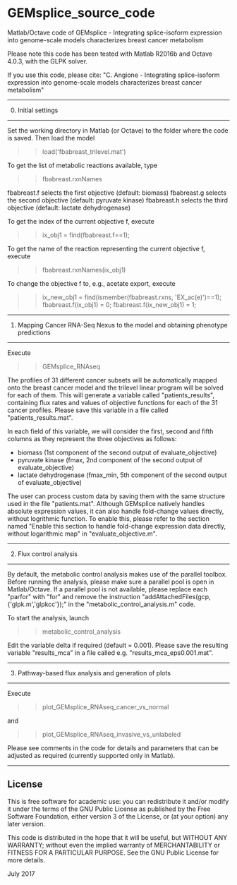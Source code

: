 # GEMsplice_source_code
Matlab/Octave code of GEMsplice - Integrating splice-isoform expression into genome-scale models characterizes breast cancer metabolism

Please note this code has been tested with Matlab R2016b and Octave 4.0.3, with the GLPK solver.

If you use this code, please cite:
"C. Angione - Integrating splice-isoform expression into genome-scale models characterizes breast cancer metabolism"


--------------------
0. Initial settings
--------------------

Set the working directory in Matlab (or Octave) to the folder where the code is saved.
Then load the model 
>> load('fbabreast_trilevel.mat')

To get the list of metabolic reactions available, type
>> fbabreast.rxnNames

fbabreast.f selects the first objective (default: biomass)
fbabreast.g selects the second objective (default: pyruvate kinase)
fbabreast.h selects the third objective (default: lactate dehydrogenase)

To get the index of the current objective f, execute
>> ix_obj1 = find(fbabreast.f==1); 

To get the name of the reaction representing the current objective f, execute
>> fbabreast.rxnNames(ix_obj1)

To change the objective f to, e.g., acetate export, execute
>> ix_new_obj1 = find(ismember(fbabreast.rxns, 'EX_ac(e)')==1);
>> fbabreast.f(ix_obj1) = 0;
>> fbabreast.f(ix_new_obj1) = 1;



--------------------------------------------------------------------------------
1. Mapping Cancer RNA-Seq Nexus to the model and obtaining phenotype predictions
--------------------------------------------------------------------------------

Execute
>> GEMsplice_RNAseq

The profiles of 31 different cancer subsets will be automatically mapped onto the breast cancer model and the trilevel linear program will be solved for each of them.
This will generate a variable called "patients_results", containing flux rates and values of objective functions for each of the 31 cancer profiles. Please save this variable in a file called "patients_results.mat".

In each field of this variable, we will consider the first, second and fifth columns as they represent the three objectives as follows:
- biomass (1st component of the second output of evaluate_objective)
- pyruvate kinase (fmax, 2nd component of the second output of evaluate_objective)
- lactate dehydrogenase (fmax_min, 5th component of the second output of evaluate_objective)

The user can process custom data by saving them with the same structure used in the file "patients.mat". Although GEMsplice natively handles absolute expression values, it can also handle fold-change values directly, without logrithmic function. To enable this, please refer to the section named "Enable this section to handle fold-change expression data directly, without logarithmic map" in "evaluate_objective.m".


-------------------------
2. Flux control analysis
-------------------------

By default, the metabolic control analysis makes use of the parallel toolbox.
Before running the analysis, please make sure a parallel pool is open in Matlab/Octave. If a parallel pool is not available, please replace each "parfor"  with "for" and remove the instruction "addAttachedFiles(gcp,{'glpk.m','glpkcc'});" in the "metabolic_control_analysis.m" code.

To start the analysis, launch 
>> metabolic_control_analysis

Edit the variable delta if required (default = 0.001).
Please save the resulting variable "results_mca" in a file called e.g. "results_mca_eps0.001.mat".



------------------------------------------------------
3. Pathway-based flux analysis and generation of plots
------------------------------------------------------

Execute
>> plot_GEMsplice_RNAseq_cancer_vs_normal

and
>> plot_GEMsplice_RNAseq_invasive_vs_unlabeled

Please see comments in the code for details and parameters that can be adjusted as required (currently supported only in Matlab).



--------
License
--------

This is free software for academic use: you can redistribute it and/or modify it under the terms of the GNU Public License as published by the Free Software Foundation, either version 3 of the License, or (at your option) any later version.

This code is distributed in the hope that it will be useful, but WITHOUT ANY WARRANTY; without even the implied warranty of MERCHANTABILITY or FITNESS FOR A PARTICULAR PURPOSE.  See the GNU Public License for more details.

July 2017
